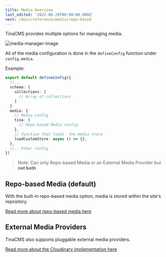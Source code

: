 ```yaml
---
title: Media Overview
last_edited: '2022-06-29T00:00:00.000Z'
next: /docs/reference/media/repo-based
---
```


TinaCMS provides multiple options for managing media.

![media-manager-image](/img/media-manager-ui.png)

All of the media configuration is done in the `defineConfig` function under `config.media`.

Example:

```ts
export default defineConfig({
  //...
  schema: {
    collections: [
      // Array of collections
    ]
  }
  media: {
    // Media config
    tina: {
      // Repo-based Media config
    },
    // function that loads  the media store
    loadCustomStore: async () => {},
  },
  //.. Other config
})
```

> Note: Can only Repo-based Media or an External Media Provider but **not both**

## Repo-based Media (default)

With the built-in repo-based media option, media is stored within the site's repository.

[Read more about repo-based media here](/docs/reference/media/repo-based)

## External Media Providers

TinaCMS also supports pluggable external media providers.

[Read more about the Cloudinary implementation here](/docs/reference/media/cloudinary/)
